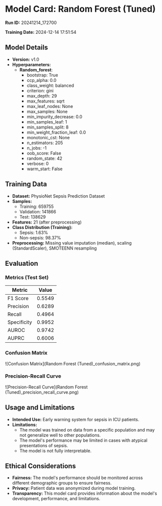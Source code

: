 # Model Card: Random Forest (Tuned)

**Run ID:** 20241214_172700

**Training Date:** 2024-12-14 17:51:54

## Model Details

- **Version:** v1.0
- **Hyperparameters:**
  - **Random_forest**:
      - bootstrap: True
      - ccp_alpha: 0.0
      - class_weight: balanced
      - criterion: gini
      - max_depth: 29
      - max_features: sqrt
      - max_leaf_nodes: None
      - max_samples: None
      - min_impurity_decrease: 0.0
      - min_samples_leaf: 1
      - min_samples_split: 8
      - min_weight_fraction_leaf: 0.0
      - monotonic_cst: None
      - n_estimators: 205
      - n_jobs: -1
      - oob_score: False
      - random_state: 42
      - verbose: 0
      - warm_start: False

## Training Data

- **Dataset:** PhysioNet Sepsis Prediction Dataset
- **Samples:**
    - Training: 659755
    - Validation: 141866
    - Test: 138629
- **Features:** 21 (after preprocessing)
- **Class Distribution (Training):**
    - Sepsis: 1.63%
    - Non-sepsis: 98.37%
- **Preprocessing:** Missing value imputation (median), scaling (StandardScaler), SMOTEENN resampling

## Evaluation

### Metrics (Test Set)

| Metric | Value |
|---|---|
| F1 Score | 0.5549 |
| Precision | 0.6289 |
| Recall | 0.4964 |
| Specificity | 0.9952 |
| AUROC | 0.9742 |
| AUPRC | 0.6006 |

### Confusion Matrix

![Confusion Matrix](Random Forest (Tuned)_confusion_matrix.png)

### Precision-Recall Curve

![Precision-Recall Curve](Random Forest (Tuned)_precision_recall_curve.png)

## Usage and Limitations

- **Intended Use:** Early warning system for sepsis in ICU patients.
- **Limitations:**
    - The model was trained on data from a specific population and may not generalize well to other populations.
    - The model's performance may be limited in cases with atypical presentations of sepsis.
    - The model is not fully interpretable.

## Ethical Considerations

- **Fairness:** The model's performance should be monitored across different demographic groups to ensure fairness.
- **Privacy:** Patient data was anonymized during model training.
- **Transparency:** This model card provides information about the model's development, performance, and limitations.
